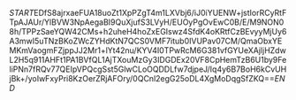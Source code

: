 $START$EDfS8ajrxaeFUA18uoZt1XpPZgT4m1LXVbj6/iJ0iYUENW+jstIorRCyRtFTpAJAUr/YlBVW3NpAegaBI9QuXjufS3LVyH/EUOyPgOvEwC0B/E/M9NON08h/TPPzSaeYQW42CMs+h2uheH4hoZxEGIswz4SfdK4oKRtfCzBEvyyMjUy6A3mwI5uTNzBKoZWcZYHdKtN7QCS0VMF7itub0IVUPav07CM/QmaObxYEMKmVaogmFZjppJJ2Mr1+lYt42nu/KYV4I0TPwRcM6G381vfGYUeXAjljHZdwL2H5q911AHFt1PA1BVfQL1AjTXouMzGy3IDGDEx20VF8CpHemTzB6U1by9FeliPNn7fRQv77QEIpVPQcgSst5GlwCLoOQDDLfw7djpeJ/Iq4y6B7BoH6kCvUHjBk+/yoIwFxyPri8KzOerZRjAFOry/0QCnl2egG25oDL4XgMoDqgSfZKQ==$END$